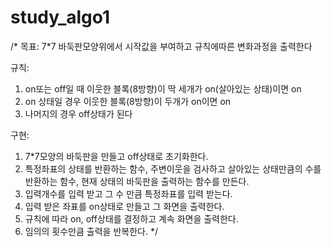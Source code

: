 # study_algo1
/*
목표:
7*7 바둑판모양위에서 시작값을 부여하고 규칙에따른 변화과정을 출력한다

규칙:
1. on또는 off일 때 이웃한 블록(8방향)이 딱 세개가 on(살아있는 상태)이면 on
2. on 상태일 경우 이웃한 블록(8방향)이 두개가 on이면 on
3. 나머지의 경우 off상태가 된다

구현:

1.	7*7모양의 바둑판을 만들고 off상태로 초기화한다.
2.	특정좌표의 상태를 반환하는 함수,
주변이웃을 검사하고 살아있는 상태만큼의 수를 반환하는 함수,
현재 상태의 바둑판을 출력하는 함수를 만든다.
3.	입력개수를 입력 받고 그 수 만큼 특정좌표를 입력 받는다.
4.	입력 받은 좌표를 on상태로 만들고 그 화면을 출력한다.
5.	규칙에 따라 on, off상태를 결정하고 계속 화면을 출력한다.
6.	임의의 횟수만큼 출력을 반복한다.
*/
